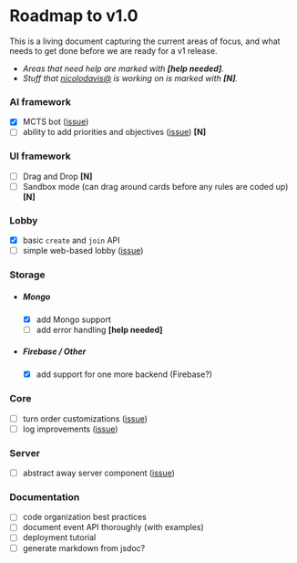 # Roadmap to v1.0

This is a living document capturing the current areas of focus, and what needs to
get done before we are ready for a v1 release.

* _Areas that need help are marked with **[help needed]**._
* _Stuff that [nicolodavis@](https://github.com/nicolodavis) is working on is marked with **[N]**._

### AI framework

* [x] MCTS bot ([issue](https://github.com/google/boardgame.io/issues/7#issuecomment-389453032))
* [ ] ability to add priorities and objectives ([issue](https://github.com/google/boardgame.io/issues/7#issuecomment-389453032)) **[N]**

### UI framework

* [ ] Drag and Drop **[N]**
* [ ] Sandbox mode (can drag around cards before any rules are coded up) **[N]**

### Lobby

* [x] basic `create` and `join` API
* [ ] simple web-based lobby ([issue](https://github.com/google/boardgame.io/issues/197))

### Storage

* ##### Mongo

  * [x] add Mongo support
  * [ ] add error handling **[help needed]**

* ##### Firebase / Other

  * [x] add support for one more backend (Firebase?)

### Core

* [ ] turn order customizations ([issue](https://github.com/google/boardgame.io/issues/154))
* [ ] log improvements ([issue](https://github.com/google/boardgame.io/issues/227))

### Server

* [ ] abstract away server component ([issue](https://github.com/google/boardgame.io/issues/251))

### Documentation

* [ ] code organization best practices
* [ ] document event API thoroughly (with examples)
* [ ] deployment tutorial
* [ ] generate markdown from jsdoc?

